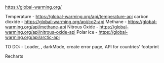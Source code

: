 https://global-warming.org/

Temperature - https://global-warming.org/api/temperature-api
carbon dioxide - https://global-warming.org/api/co2-api
Methane - https://global-warming.org/api/methane-api
Nitrous Oxide - https://global-warming.org/api/nitrous-oxide-api
Polar ice - https://global-warming.org/api/arctic-api

TO DO: - Loader, , darkMode, create error page, API for countries' footprint

Recharts
